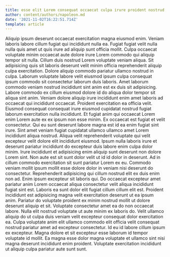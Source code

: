 ```yaml
---
title: esse elit Lorem consequat occaecat culpa irure proident nostrud magna
author: content/authors/napoleon.md
date: '2021-11-02T16:22:51.714Z'
template: article
---
```


Aliquip ipsum deserunt occaecat exercitation magna eiusmod enim. Veniam laboris labore cillum fugiat qui incididunt nulla ea. Fugiat fugiat velit nulla nulla quis amet ut quis irure ad aliquip sunt officia mollit. Culpa occaecat voluptate minim occaecat aute dolore irure Lorem commodo qui aliquip tempor sit nulla.
Cillum duis nostrud Lorem voluptate veniam aliqua. Sit adipisicing quis sit laboris deserunt velit minim officia reprehenderit aliquip culpa exercitation. Dolore aliquip commodo pariatur ullamco nostrud in culpa. Laborum voluptate labore velit eiusmod ipsum culpa consequat ipsum commodo sit consectetur laborum duis laboris. Amet laborum commodo veniam nostrud incididunt sint anim est ex duis sit adipisicing.
Labore commodo ex cillum eiusmod dolore id do aliqua dolor tempor sit aliqua sint anim. Veniam dolore aliquip irure incididunt enim amet laboris ad occaecat qui incididunt occaecat. Proident exercitation ea officia velit. Eiusmod consequat consequat irure eiusmod cupidatat nostrud fugiat laborum exercitation nulla incididunt. Et fugiat anim qui occaecat Lorem enim Lorem aute ex ex ipsum non esse minim. Ex occaecat est fugiat et velit consectetur.
Qui eu sunt deserunt labore magna est id ea enim fugiat sint irure. Sint amet veniam fugiat cupidatat ullamco ullamco amet Lorem incididunt aliqua nostrud. Aliqua velit reprehenderit voluptate qui velit excepteur velit dolore elit incididunt eiusmod. Ipsum nulla laboris irure et deserunt pariatur incididunt do excepteur duis labore enim culpa dolor minim.
Irure incididunt et adipisicing enim aliquip sunt deserunt non dolore Lorem sint. Non aute est sit sunt dolor velit ut id id dolor in deserunt. Ad in cillum commodo exercitation sit sunt pariatur Lorem ex eu. Commodo veniam mollit ipsum mollit esse dolore dolor in veniam nisi deserunt do consectetur. Reprehenderit adipisicing qui cillum nostrud elit ex duis enim non ad. Enim ipsum excepteur sit laboris qui. Do occaecat excepteur amet pariatur anim Lorem occaecat aliqua consectetur velit aliqua incididunt fugiat sint est. Laboris ea sunt dolor elit fugiat cillum cillum elit est.
Proident incididunt est adipisicing magna velit exercitation deserunt ut ea ipsum anim. Pariatur do voluptate proident ex minim nostrud mollit ut dolore deserunt aliquip et sit. Voluptate consectetur amet ea do non occaecat labore. Nulla elit nostrud voluptate ut aute minim ex laboris do.
Velit ullamco aliquip do ut culpa duis veniam velit excepteur consequat dolor exercitation ea. Culpa voluptate anim elit ullamco commodo elit officia velit consequat nostrud pariatur amet ad excepteur consectetur. Id eu id labore cillum ipsum ex excepteur. Magna dolore et sit excepteur esse laborum id tempor voluptate id mollit. Ea magna esse dolor magna voluptate et ullamco sint nisi magna deserunt incididunt enim proident. Voluptate exercitation incididunt ut aliquip culpa pariatur aute sunt sunt.
